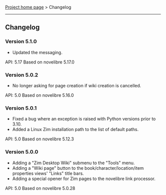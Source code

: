 [Project home page](../) > Changelog

------------------------------------------------------------------------

## Changelog


### Version 5.1.0

- Updated the messaging.

API: 5.17
Based on novelibre 5.17.0


### Version 5.0.2

- No longer asking for page creation if wiki creation is cancelled.

API: 5.0
Based on novelibre 5.16.0


### Version 5.0.1

- Fixed a bug where an exception is raised with Python versions prior to 3.10.
- Added a Linux Zim installation path to the list of default paths.

API: 5.0
Based on novelibre 5.12.3


### Version 5.0.0

- Adding a "Zim Desktop Wiki" submenu to the "Tools" menu. 
- Adding a "Wiki page" button to the book/character/location/item properties views' "Links" title bars.
- Adding a special opener for Zim pages to the novelibre link processor.

API: 5.0
Based on novelibre 5.0.28
